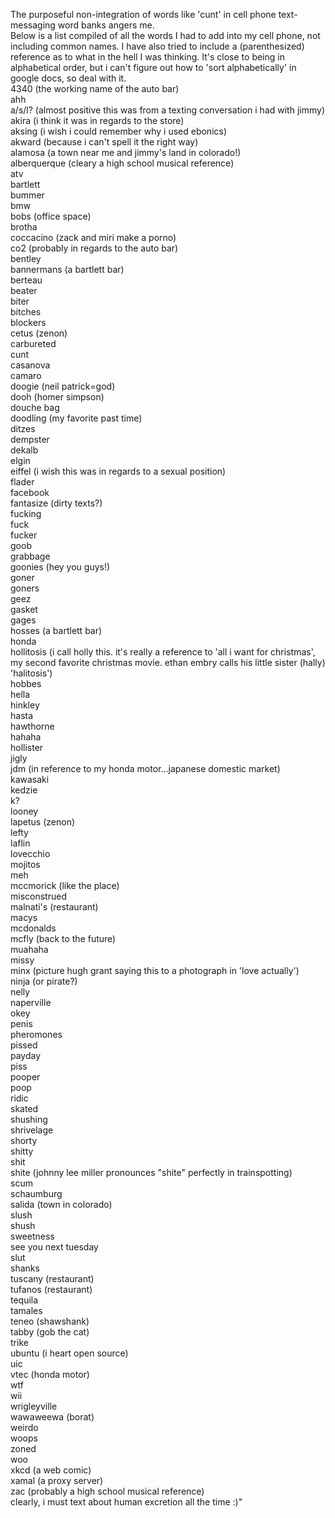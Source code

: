 The purposeful non-integration of words like 'cunt' in cell phone text-messaging word banks angers me.<br/>Below is a list compiled of all the words I had to add into my cell phone, not including common names. I have also tried to include a (parenthesized) reference as to what in the hell I was thinking. It's close to being in alphabetical order, but i can't figure out how to 'sort alphabetically' in google docs, so deal with it.<br/>4340 (the working name of the auto bar)<br/>ahh<br/>a/s/l? (almost positive this was from a texting conversation i had with jimmy)<br/>akira (i think it was in regards to the store)<br/>aksing (i wish i could remember why i used ebonics)<br/>akward (because i can't spell it the right way)<br/>alamosa (a town near me and jimmy's land in colorado!)<br/>alberquerque (cleary a high school musical reference)<br/>atv<br/>bartlett <br/>bummer<br/>bmw<br/>bobs (office space)<br/>brotha<br/>coccacino (zack and miri make a porno)<br/>co2 (probably in regards to the auto bar)<br/>bentley<br/>bannermans (a bartlett bar)<br/>berteau<br/>beater<br/>biter<br/>bitches<br/>blockers<br/>cetus (zenon)<br/>carbureted<br/>cunt<br/>casanova<br/>camaro<br/>doogie (neil patrick=god)<br/>dooh (homer simpson)<br/>douche bag<br/>doodling (my favorite past time)<br/>ditzes<br/>dempster<br/>dekalb<br/>elgin<br/>eiffel (i wish this was in regards to a sexual position)<br/>flader<br/>facebook<br/>fantasize (dirty texts?)<br/>fucking<br/>fuck<br/>fucker<br/>goob<br/>grabbage<br/>goonies (hey you guys!)<br/>goner<br/>goners<br/>geez<br/>gasket<br/>gages<br/>hosses (a bartlett bar)<br/>honda<br/>hollitosis (i call holly this. it's really a reference to 'all i want for christmas', my second favorite christmas movie. ethan embry calls his little sister (hally) 'halitosis')<br/>hobbes<br/>hella<br/>hinkley<br>hasta<br/>hawthorne<br/>hahaha<br/>hollister<br/>jigly<br/>jdm (in reference to my honda motor...japanese domestic market)<br/>kawasaki<br/>kedzie<br/>k?<br/>looney<br/>lapetus (zenon)<br/>lefty<br/>laflin<br/>lovecchio<br/>mojitos<br/>meh<br/>mccmorick (like the place)<br/>misconstrued<br/>malnati's (restaurant)<br/>macys<br/>mcdonalds<br/>mcfly (back to the future)<br/>muahaha<br/>missy<br/>minx (picture hugh grant saying this to a photograph in 'love actually')<br/>ninja (or pirate?)<br/>nelly<br/>naperville<br/>okey<br/>penis<br/>pheromones<br/>pissed<br/>payday<br/>piss<br/>pooper<br/>poop<br/>ridic<br/>skated<br/>shushing<br/>shrivelage<br/>shorty<br/>shitty<br/>shit<br/>shite (johnny lee miller pronounces "shite" perfectly in trainspotting)<br/>scum<br/>schaumburg<br/>salida (town in colorado)<br/>slush<br/>shush<br/>sweetness<br/>see you next tuesday<br/>slut<br/>shanks<br/>tuscany (restaurant)<br/>tufanos (restaurant)<br/>tequila<br/>tamales<br/>teneo (shawshank)<br/>tabby (gob the cat)<br/>trike<br/>ubuntu (i heart open source)<br/>uic<br/>vtec (honda motor)<br/>wtf<br/>wii<br/>wrigleyville<br/>wawaweewa (borat)<br/>weirdo<br/>woops<br/>zoned<br/>woo<br/>xkcd (a web comic)<br/>xamal (a proxy server)<br/>zac (probably a high school musical reference)<br/>clearly, i must text about human excretion all the time :)"
